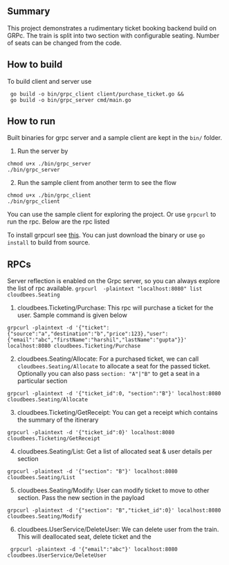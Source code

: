 ## Summary

This project demonstrates a rudimentary ticket booking backend build on GRPc.
The train is split into two section with configurable seating. Number of seats can be changed from the code.

## How to build

To build client and server use
```shell
 go build -o bin/grpc_client client/purchase_ticket.go && 
 go build -o bin/grpc_server cmd/main.go 
```

## How to run
Built binaries for grpc server and a sample client are kept in the `bin/` folder.

1. Run the server by
```shell
chmod u+x ./bin/grpc_server
./bin/grpc_server
```
2. Run the sample client from another term to see the flow
```shell
chmod u+x ./bin/grpc_client
./bin/grpc_client
```

You can use the sample client for exploring the project. 
Or use `grpcurl` to run the rpc. Below are the rpc listed

To install grpcurl see [this](https://github.com/fullstorydev/grpcurl?tab=readme-ov-file#installation). 
You can just download the binary or use `go install` to build from source.

## RPCs
Server reflection is enabled on the Grpc server, so you can always explore the list of rpc available. `grpcurl  -plaintext "localhost:8080" list cloudbees.Seating`

1. cloudbees.Ticketing/Purchase: This rpc will purchase a ticket for the user. Sample command is given below
```shell
grpcurl -plaintext -d '{"ticket":{"source":"a","destination":"b","price":123},"user":{"email":"abc","firstName":"harshil","lastName":"gupta"}}' 
localhost:8080 cloudbees.Ticketing/Purchase
```
2. cloudbees.Seating/Allocate: For a purchased ticket, we can call `cloudbees.Seating/Allocate` to allocate a seat for 
the passed ticket. Optionally you can also pass `section: "A"|"B"` to get a seat in a particular section
```shell
grpcurl -plaintext -d '{"ticket_id":0, "section":"B"}' localhost:8080 cloudbees.Seating/Allocate
```
3. cloudbees.Ticketing/GetReceipt: You can get a receipt which contains the summary of the itinerary
```shell
grpcurl -plaintext -d '{"ticket_id":0}' localhost:8080 cloudbees.Ticketing/GetReceipt
```
4. cloudbees.Seating/List: Get a list of allocated seat & user details per section
```shell
grpcurl -plaintext -d '{"section": "B"}' localhost:8080 cloudbees.Seating/List
```
5. cloudbees.Seating/Modify: User can modify ticket to move to other section. Pass the new section in the payload
```shell
grpcurl -plaintext -d '{"section": "B","ticket_id":0}' localhost:8080 cloudbees.Seating/Modify
```
6. cloudbees.UserService/DeleteUser: We can delete user from the train. This will deallocated seat, delete ticket and the
```shell
 grpcurl -plaintext -d '{"email":"abc"}' localhost:8080 cloudbees.UserService/DeleteUser 
```
